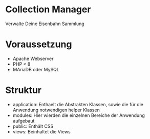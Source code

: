 # Collection Manager
Verwalte Deine Eisenbahn Sammlung

# Voraussetzung
- Apache Webserver
- PHP < 8
- MAriaDB oder MySQL

# Struktur
- application: Enthaelt die Abstrakten Klassen, sowie die für die Anwendung notwendigen helper Klassen
- modules: Hier wierden die einzelnen Bereiche der Anwendung aufgebaut
- public: Enthält CSS
- views: Beinhaltet die Views